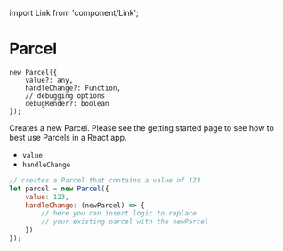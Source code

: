 import Link from 'component/Link';

# Parcel

```flow
new Parcel({
    value?: any,
    handleChange?: Function,
    // debugging options
    debugRender?: boolean
});
```

Creates a new Parcel. Please see the <Link to="/getting-started">getting started</Link> page to see how to best use Parcels in a React app.

* `value`
* `handleChange`


```js
// creates a Parcel that contains a value of 123
let parcel = new Parcel({
    value: 123,
    handleChange: (newParcel) => {
        // here you can insert logic to replace
        // your existing parcel with the newParcel
    })
});
```

